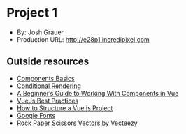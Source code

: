 # Project 1
+ By: Josh Grauer
+ Production URL: <http://e28p1.incredipixel.com>

## Outside resources
- [Components Basics](https://vuejs.org/v2/guide/components.html)
- [Conditional Rendering](https://vuejs.org/v2/guide/conditional.html)
- [A Beginner’s Guide to Working With Components in Vue](https://www.sitepoint.com/vue-components-intro/)
- [VueJs Best Practices](https://blog.usejournal.com/vue-js-best-practices-c5da8d7af48d)
- [How to Structure a Vue.js Project](https://itnext.io/how-to-structure-a-vue-js-project-29e4ddc1aeeb)
- [Google Fonts](https://fonts.google.com/)
- [Rock Paper Scissors Vectors by Vecteezy](https://www.vecteezy.com/free-vector/rock-paper-scissors)

